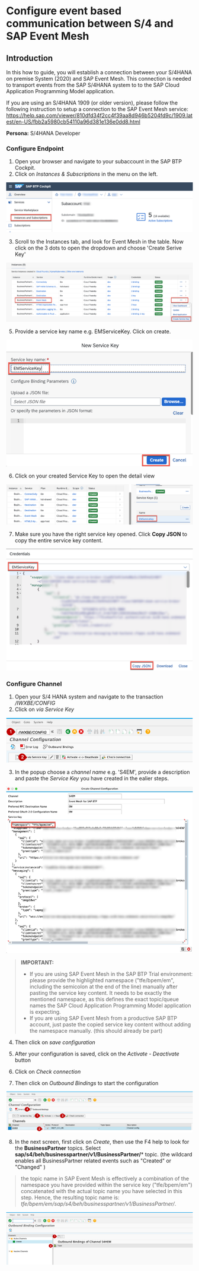 # Configure event based communication between S/4 and SAP Event Mesh
## Introduction

In this how to guide, you will establish a connection between your S/4HANA on premise System (2020) and SAP Event Mesh. This connection is needed to transport events from the SAP S/4HANA system to to the SAP Cloud Application Programming Model application. 

If you are using an S/4HANA 1909 (or older version), please follow the following instruction to setup a connection to the SAP Event Mesh service: https://help.sap.com/viewer/810dfd34f2cc4f39aa8d946b5204fd9c/1909.latest/en-US/fbb2a5980cb54110a96d381e136e0dd8.html

**Persona:** S/4HANA Developer

### Configure Endpoint

1. Open your browser and navigate to your subaccount in the SAP BTP Cockpit. 
2. Click on *Instances & Subscriptions* in the menu on the left.
   
 ![Click on Instances and Subscriptions](./images/instances.png)

3. Scroll to the Instances tab, and look for Event Mesh in the table. Now click on the 3 dots to open the dropdown and choose 'Create Serive Key'

 ![Open Event Mesh Instance](./images/service-key-creation.png)
 
5. Provide a service key name e.g. EMServiceKey. Click on create.

 ![create key](./images/EventBased2.png)
 
6.  Click on your created Service Key to open the detail view

 ![open key](./images/open-servicekey.png)
  
7. Make sure you have the right service key opened. Click **Copy JSON** to copy the entire service key content. 

 ![Token Endpoint](./images/copy-key-json.png)
  ### Configure Channel
 
 1. Open your S/4 HANA system and navigate to the transaction */IWXBE/CONFIG*
 2. Click on *via Service Key*
 
 ![Configure Channel](./images/EventBased4.png)
 
 3. In the popup choose a *channel name* e.g. 'S4EM', provide a description and paste the *Service Key* you have created in the ealier steps. 

 ![Configure Channel](./images/eventmesh-trial.png)
> **IMPORTANT:** 
> - If you are using SAP Event Mesh in the SAP BTP Trial environment: please provide the highlighted namespace ("tfe/bpem/em", including the semicolon at the end of the line) manually after pasting the service key content. It needs to be exactly the mentioned namespace, as this defines the exact topic/queue names the SAP Cloud Application Programming Model application is expecting.
> - If you are using SAP Event Mesh from a productive SAP BTP account, just paste the copied service key content without adding the namespace manually. (this should already be part)
 4. Then click on *save configuration*
  
 5. After your configuration is saved, click on the *Activate - Deactivate* button
 6. Click on *Check connection*
 7. Then click on *Outbound Bindings* to start the configuration
 
  ![Check Connection](./images/EventBased6.png)
  
 8. In the next screen, first click on *Create*, then use the F4 help to look for the **BusinessPartner** topics. Select **sap/s4/beh/businesspartner/v1/BusinessPartner/*** topic. (the wildcard enables all BusinessPartner related events such as "Created" or "Changed" )


> the topic name in SAP Event Mesh is effectively a combination of the namespace you have provided within the service key ("tfe/bpem/em") concatenated with the actual topic name you have selected in this step. Hence, the resulting topic name is: *tfe/bpem/em/sap/s4/beh/businesspartner/v1/BusinessPartner/*. 
 
 ![Create Outbound Bindings](./images/EventBased7.png)